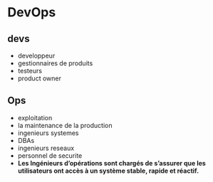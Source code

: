 # DevOps
## devs
- developpeur
- gestionnaires de produits
- testeurs
- product owner
## Ops
- exploitation
- la maintenance de la production
- ingenieurs systemes
- DBAs
- ingenieurs reseaux
- personnel de securite
- **Les Ingénieurs d’opérations sont chargés de s’assurer que
les utilisateurs ont accès à un système stable, rapide et réactif.**

